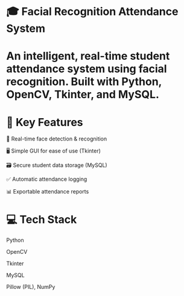# 🎓 Facial Recognition Attendance System
# An intelligent, real-time student attendance system using facial recognition. Built with Python, OpenCV, Tkinter, and MySQL.

# 🚀 Key Features
📸 Real-time face detection & recognition

🖥️ Simple GUI for ease of use (Tkinter)

🗃️ Secure student data storage (MySQL)

✅ Automatic attendance logging

📊 Exportable attendance reports

#  💻 Tech Stack
Python

OpenCV

Tkinter

MySQL

Pillow (PIL), NumPy



